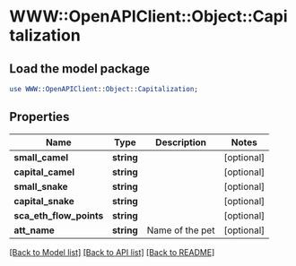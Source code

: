 # WWW::OpenAPIClient::Object::Capitalization

## Load the model package
```perl
use WWW::OpenAPIClient::Object::Capitalization;
```

## Properties
Name | Type | Description | Notes
------------ | ------------- | ------------- | -------------
**small_camel** | **string** |  | [optional] 
**capital_camel** | **string** |  | [optional] 
**small_snake** | **string** |  | [optional] 
**capital_snake** | **string** |  | [optional] 
**sca_eth_flow_points** | **string** |  | [optional] 
**att_name** | **string** | Name of the pet  | [optional] 

[[Back to Model list]](../README.md#documentation-for-models) [[Back to API list]](../README.md#documentation-for-api-endpoints) [[Back to README]](../README.md)


